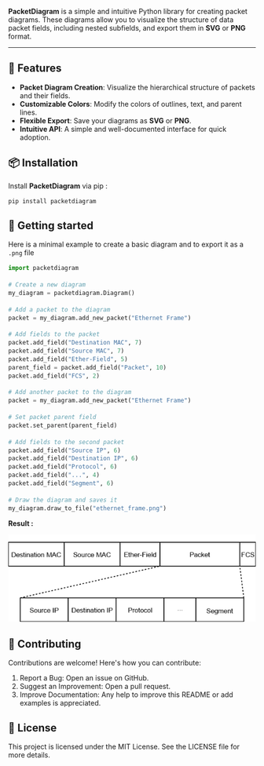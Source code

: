**PacketDiagram** is a simple and intuitive Python library for creating packet diagrams. These diagrams allow you to visualize the structure of data packet fields, including nested subfields, and export them in **SVG** or **PNG** format.

---

## 📌 Features

- **Packet Diagram Creation**: Visualize the hierarchical structure of packets and their fields.
- **Customizable Colors**: Modify the colors of outlines, text, and parent lines.
- **Flexible Export**: Save your diagrams as **SVG** or **PNG**.
- **Intuitive API**: A simple and well-documented interface for quick adoption.

## 📦 Installation

Install **PacketDiagram** via pip :

```bash
pip install packetdiagram
```

## 🚀 Getting started

Here is a minimal example to create a basic diagram and to export it as a `.png` file

```python
import packetdiagram

# Create a new diagram
my_diagram = packetdiagram.Diagram()

# Add a packet to the diagram
packet = my_diagram.add_new_packet("Ethernet Frame")

# Add fields to the packet
packet.add_field("Destination MAC", 7)
packet.add_field("Source MAC", 7)
packet.add_field("Ether-Field", 5)
parent_field = packet.add_field("Packet", 10)
packet.add_field("FCS", 2)

# Add another packet to the diagram
packet = my_diagram.add_new_packet("Ethernet Frame")

# Set packet parent field
packet.set_parent(parent_field)

# Add fields to the second packet
packet.add_field("Source IP", 6)
packet.add_field("Destination IP", 6)
packet.add_field("Protocol", 6)
packet.add_field("...", 4)
packet.add_field("Segment", 6)

# Draw the diagram and saves it
my_diagram.draw_to_file("ethernet_frame.png")
```

**Result :**

![Basic diagram example](https://raw.githubusercontent.com/JoramFC/packetdiagram/main/docs/images/ethernet_frame.png "Basic diagram - Ethernet frame")

## 🤝 Contributing

Contributions are welcome! Here's how you can contribute:

1. Report a Bug: Open an issue on GitHub.
2. Suggest an Improvement: Open a pull request.
3. Improve Documentation: Any help to improve this README or add examples is appreciated.

## 📄 License

This project is licensed under the MIT License. See the LICENSE file for more details.
